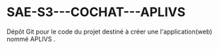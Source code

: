 # SAE-S3---COCHAT---APLIVS
Dépôt Git pour le code du projet destiné à créer une l'application(web) nommé APLIVS .

